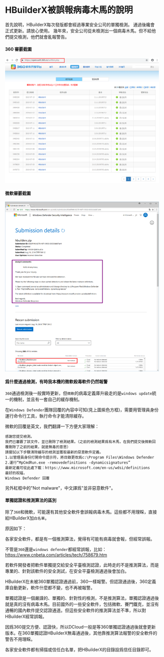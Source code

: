 # HBuilderX被誤報病毒木馬的說明

首先說明，HBuilderX每次發版都會經過專業安全公司的單獨檢測。
通過後纔會正式更新。請放心使用。
幾年來，安全公司從未檢測出一個病毒木馬。但不給他們提交檢測，他們就會亂報警告。

#### 360 審覈截圖

<img src="/static/snapshots/tutorial/Security_1.png" style="zoom: 80%;" />

#### 微軟審覈截圖

<img src="/static/snapshots/tutorial/Security_2.png" style="zoom: 80%;" />

#### 爲什麼通過檢測，有時我本機的微軟殺毒軟件仍然報警

`360`通過檢測後一般實時更新，但`微軟`的病毒定義庫升級走的是`windows update`統一的機制，並且有一套自己的緩存機制。

在`Windows Defender`團隊回覆的內容中可知(見上圖紫色方框)，需要用管理員身份運行命令行工具，執行命令才能清除緩存。

微軟的回覆是英文，我們翻譯一下方便大家理解：

```
感謝您提交檢測。
我們已審覈了該文件，並已刪除了檢測結果。（之前的檢測結果爲有木馬，在我們提交後微軟回覆刪除了之前的結果，就是無毒的意思）
請嘗試以下步驟清除緩存的檢測並獲取最新的惡意軟件定義。
1.以管理員身份打開命令提示符，將目錄更改爲c:\Program Files\Windows Defender
2.運行“MpCmdRun.exe -removedefinitions -dynamicsignatures”
最新定義可從此處下載：https://www.microsoft.com/en-us/wdsi/definitions
最好的祝福，
Windows Defender 回覆
```

另外紅框中的"Not malware"，中文譯爲"並非惡意軟件"。

#### 單獨認證和推測算法的區別

除了`360`和微軟，可能還有其他安全軟件會誤報病毒木馬。這些都不用理睬，直接給HBuilderX加`白名單`。

原因如下：

各家安全軟件，都是有一個推測算法，覺得有可能有病毒就會報，但經常誤報。

不管是`360`還是`windows defender`都經常誤報，比如：https://www.cnbeta.com/articles/tech/758679.htm

若軟件開發者把軟件單獨提交給安全平臺檢測認證，此時走的不是推測算法，而是專業的、針對該軟件的安全測試，在安全平臺檢測通過後會加白。

HBuilderX在未被360單獨認證通過前，360一樣報警。但認證通過後，360定義庫自動更新，軟件什麼都不變，也不再被報警。

單獨認證是一個嚴謹的、單獨的、針對性的檢測，不是推測算法，單獨認證通過後就是真的沒有病毒木馬。目前國外的一些安全軟件，包括微軟、賽門鐵克，並沒有通暢的國內軟件提交認證通道。但這些安全軟件的推測算法並不準，所以對HBuilderX經常誤報。

因爲360提交方便、認證快，所以DCloud一般是等360單獨認證通過後就會更新版本。在360單獨認證HBuilderX無毒通過後，其他靠推測算法報警的安全軟件的警告不用理睬。

各家安全軟件都有掃描或信任白名單，把HBuilderX的目錄設爲信任目錄即可。
